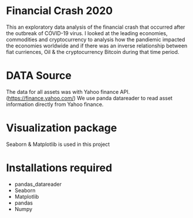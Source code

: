 # Financial Crash 2020

This an exploratory data analysis of the financial crash that occurred after the outbreak of COVID-19 virus. 
I looked at the leading economies, commodities and cryptocurrency to analysis how the pandiemic impacted the economies worldwide and if there was an inverse relationship between fiat curriences, Oil & the cryptocurrency Bitcoin during that time period.

# DATA Source
The data for all assets was with Yahoo finance API.(https://finance.yahoo.com/)
We use panda datareader to read asset information directly from Yahoo finance.

# Visualization package
Seaborn & Matplotlib is used in this project

# Installations required
- pandas_datareader
- Seaborn
- Matplotlib
- pandas
- Numpy
